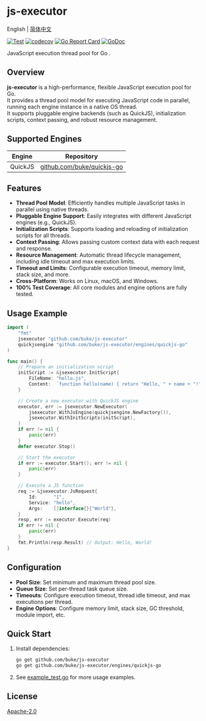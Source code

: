 # js-executor
English | [简体中文](README_zh-cn.md)

[![Test](https://github.com/buke/js-executor/workflows/Test/badge.svg)](https://github.com/buke/js-executor/actions?query=workflow%3ATest)
[![codecov](https://codecov.io/gh/buke/js-executor/graph/badge.svg?token=dEKb74zdFq)](https://codecov.io/gh/buke/js-executor)
[![Go Report Card](https://goreportcard.com/badge/github.com/buke/js-executor)](https://goreportcard.com/report/github.com/buke/js-executor)
[![GoDoc](https://pkg.go.dev/badge/github.com/buke/js-executor?status.svg)](https://pkg.go.dev/github.com/buke/js-executor?tab=doc)


JavaScript execution thread pool for Go .

## Overview

**js-executor** is a high-performance, flexible JavaScript execution pool for Go.  
It provides a thread pool model for executing JavaScript code in parallel, running each engine instance in a native OS thread.  
It supports pluggable engine backends (such as QuickJS), initialization scripts, context passing, and robust resource management.

## Supported Engines

| Engine   | Repository                                                       |  
|----------|------------------------------------------------------------------|
| QuickJS  | [github.com/buke/quickjs-go](https://github.com/buke/quickjs-go) |

## Features

- **Thread Pool Model**: Efficiently handles multiple JavaScript tasks in parallel using native threads.
- **Pluggable Engine Support**: Easily integrates with different JavaScript engines (e.g., QuickJS).
- **Initialization Scripts**: Supports loading and reloading of initialization scripts for all threads.
- **Context Passing**: Allows passing custom context data with each request and response.
- **Resource Management**: Automatic thread lifecycle management, including idle timeout and max execution limits.
- **Timeout and Limits**: Configurable execution timeout, memory limit, stack size, and more.
- **Cross-Platform**: Works on Linux, macOS, and Windows.
- **100% Test Coverage**: All core modules and engine options are fully tested.

## Usage Example

```go
import (
    "fmt"
    jsexecutor "github.com/buke/js-executor"
    quickjsengine "github.com/buke/js-executor/engines/quickjs-go"
)

func main() {
    // Prepare an initialization script
    initScript := &jsexecutor.InitScript{
        FileName: "hello.js",
        Content:  `function hello(name) { return "Hello, " + name + "!"; }`,
    }

    // Create a new executor with QuickJS engine
    executor, err := jsexecutor.NewExecutor(
        jsexecutor.WithJsEngine(quickjsengine.NewFactory()),
        jsexecutor.WithInitScripts(initScript),
    )
    if err != nil {
        panic(err)
    }
    defer executor.Stop()

    // Start the executor
    if err := executor.Start(); err != nil {
        panic(err)
    }

    // Execute a JS function
    req := &jsexecutor.JsRequest{
        Id:      "1",
        Service: "hello",
        Args:    []interface{}{"World"},
    }
    resp, err := executor.Execute(req)
    if err != nil {
        panic(err)
    }
    fmt.Println(resp.Result) // Output: Hello, World!
}
```

## Configuration

- **Pool Size**: Set minimum and maximum thread pool size.
- **Queue Size**: Set per-thread task queue size.
- **Timeouts**: Configure execution timeout, thread idle timeout, and max executions per thread.
- **Engine Options**: Configure memory limit, stack size, GC threshold, module import, etc.

## Quick Start

1. Install dependencies:
    ```sh
    go get github.com/buke/js-executor
    go get github.com/buke/js-executor/engines/quickjs-go
    ```

2. See [example_test.go](./example_test.go) for more usage examples.

## License

[Apache-2.0](LICENSE)